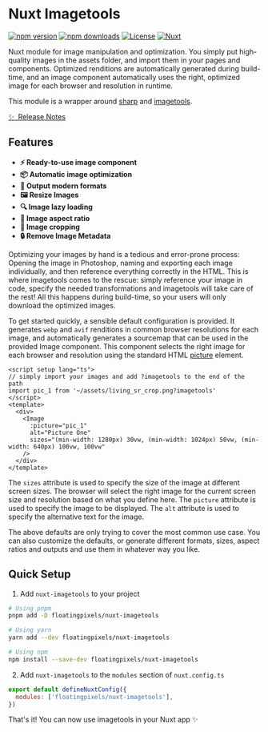# Nuxt Imagetools

[![npm version][npm-version-src]][npm-version-href]
[![npm downloads][npm-downloads-src]][npm-downloads-href]
[![License][license-src]][license-href]
[![Nuxt][nuxt-src]][nuxt-href]

Nuxt module for image manipulation and optimization. You simply put high-quality images in the assets folder, and import them in your pages and components. Optimized renditions are automatically generated during build-time, and an image component automatically uses the right, optimized image for each browser and resolution in runtime.

This module is a wrapper around [sharp](https://sharp.pixelplumbing.com/) and [imagetools](https://github.com/JonasKruckenberg/imagetools).

[✨ &nbsp;Release Notes](/CHANGELOG.md)

## Features

- **⚡️ Ready-to-use image component**
- **📦 Automatic image optimization**
- **🚀 Output modern formats**
- **🖼 Resize Images**
- **🔍 Image lazy loading**
- **📏 Image aspect ratio**
- **📐 Image cropping**
- **🔒 Remove Image Metadata**

Optimizing your images by hand is a tedious and error-prone process: Opening the image in Photoshop, naming and exporting each image individually, and then reference everything correctly in the HTML.
This is where imagetools comes to the rescue: simply reference your image in code, specify the needed transformations and imagetools will take care of the rest! All this happens during build-time, so your users will only download the optimized images.

To get started quickly, a sensible default configuration is provided. It generates `webp` and `avif` renditions in common browser resolutions for each image, and automatically generates a sourcemap that can be used in the provided Image component. This component selects the right image for each browser and resolution using the standard HTML [picture](https://developer.mozilla.org/en-US/docs/Web/HTML/Element/picture) element.

```vue
<script setup lang="ts">
// simply import your images and add ?imagetools to the end of the path
import pic_1 from '~/assets/living_sr_crop.png?imagetools'
</script>
<template>
  <div>
    <Image
      :picture="pic_1"
      alt="Picture One"
      sizes="(min-width: 1280px) 30vw, (min-width: 1024px) 50vw, (min-width: 640px) 100vw, 100vw"
    />
  </div>
</template>
```

The `sizes` attribute is used to specify the size of the image at different screen sizes. The browser will select the right image for the current screen size and resolution based on what you define here. The `picture` attribute is used to specify the image to be displayed. The `alt` attribute is used to specify the alternative text for the image.

The above defaults are only trying to cover the most common use case. You can also customize the defaults, or generate different formats, sizes, aspect ratios and outputs and use them in whatever way you like.

## Quick Setup

1. Add `nuxt-imagetools` to your project

```bash
# Using pnpm
pnpm add -D floatingpixels/nuxt-imagetools

# Using yarn
yarn add --dev floatingpixels/nuxt-imagetools

# Using npm
npm install --save-dev floatingpixels/nuxt-imagetools
```

2. Add `nuxt-imagetools` to the `modules` section of `nuxt.config.ts`

```js
export default defineNuxtConfig({
  modules: ['floatingpixels/nuxt-imagetools'],
})
```

That's it! You can now use imagetools in your Nuxt app ✨

<!-- Badges -->

[npm-version-src]: https://img.shields.io/npm/v/%40floatingpixels%2Fnuxt-imagetools/latest.svg?style=flat&colorA=18181B&colorB=28CF8D
[npm-version-href]: https://npmjs.com/package/%40floatingpixels%2Fnuxt-imagetools
[npm-downloads-src]: https://img.shields.io/npm/dm/%40floatingpixels%2Fnuxt-imagetools.svg?style=flat&colorA=18181B&colorB=28CF8D
[npm-downloads-href]: https://npmjs.com/package/%40floatingpixels%2Fnuxt-imagetools
[license-src]: https://img.shields.io/npm/l/%40floatingpixels%2Fnuxt-imagetools.svg?style=flat&colorA=18181B&colorB=28CF8D
[license-href]: https://npmjs.com/package/%40floatingpixels%2Fnuxt-imagetools
[nuxt-src]: https://img.shields.io/badge/Nuxt-18181B?logo=nuxt.js
[nuxt-href]: https://nuxt.com
